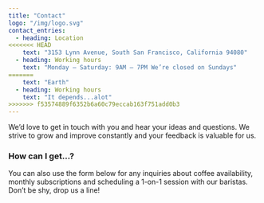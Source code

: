 ```yaml
---
title: "Contact"
logo: "/img/logo.svg"
contact_entries:
  - heading: Location
<<<<<<< HEAD
    text: "3153 Lynn Avenue, South San Francisco, California 94080"
  - heading: Working hours
    text: "Monday – Saturday: 9AM – 7PM We’re closed on Sundays"
=======
    text: "Earth"
  - heading: Working hours
    text: "It depends...alot"
>>>>>>> f53574889f6352b6a60c79eccab163f751add0b3
---
```


We’d love to get in touch with you and hear your ideas and
questions. We strive to grow and improve constantly and your feedback
is valuable for us.

<h3 class="f4 b lh-title mb2">How can I get…?</h3>

You can also use the form below for any inquiries about coffee
availability, monthly subscriptions and scheduling a 1-on-1 session
with our baristas. Don’t be shy, drop us a line!
